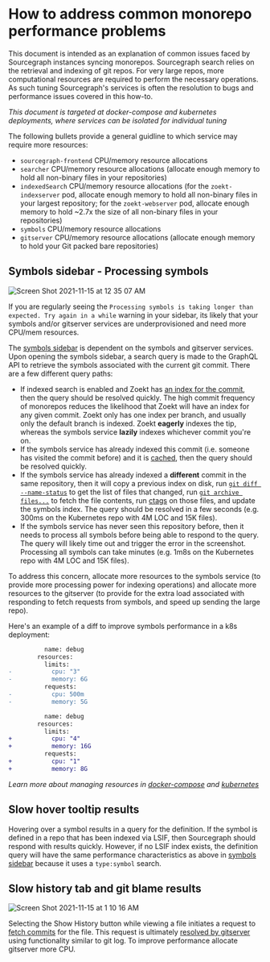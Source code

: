 # How to address common monorepo performance problems

This document is intended as an explanation of common issues faced by Sourcegraph instances syncing monorepos. Sourcegraph search relies on the retrieval and indexing of git repos. For very large repos, more computational resources are required to perform the necessary operations. As such tuning Sourcegraph's services is often the resolution to bugs and performance issues covered in this how-to.

_This document is targeted at docker-compose and kubernetes deployments, where services can be isolated for individual tuning_

The following bullets provide a general guidline to which service may require more resources:

* `sourcegraph-frontend` CPU/memory resource allocations
* `searcher` CPU/memory resource allocations (allocate enough memory to hold all non-binary files in your repositories)
* `indexedSearch` CPU/memory resource allocations (for the `zoekt-indexserver` pod, allocate enough memory to hold all non-binary files in your largest repository; for the `zoekt-webserver` pod, allocate enough memory to hold ~2.7x the size of all non-binary files in your repositories)
* `symbols` CPU/memory resource allocations
* `gitserver` CPU/memory resource allocations (allocate enough memory to hold your Git packed bare repositories)

## Symbols sidebar - Processing symbols

![Screen Shot 2021-11-15 at 12 35 07 AM](https://user-images.githubusercontent.com/13024338/141749036-95759cbe-abd5-4d78-91eb-618423d2f66c.png)

If you are regularly seeing the `Processing symbols is taking longer than expected. Try again in a while` warning in your sidebar, its likely that your symbols and/or gitserver services are underprovisioned and need more CPU/mem resources.

The [symbols sidebar](https://sourcegraph.com/github.com/sourcegraph/sourcegraph/-/blob/client/web/src/repo/RepoRevisionSidebarSymbols.tsx?L42) is dependent on the symbols and gitserver services. Upon opening the symbols sidebar, a search query is made to the GraphQL API to retrieve the symbols associated with the current git commit. There are a few different query paths:

- If indexed search is enabled and Zoekt has [an index for the commit](https://sourcegraph.com/search?q=context:global+repo:%5Egithub%5C.com/sourcegraph/sourcegraph%24+file:%5Einternal/search/symbol/symbol%5C.go+if+branch+:%3D+indexedSymbolsBranch%28&patternType=literal), then the query should be resolved quickly. The high commit frequency of monorepos reduces the likelihood that Zoekt will have an index for any given commit. Zoekt only has one index per branch, and usually only the default branch is indexed. Zoekt **eagerly** indexes the tip, whereas the symbols service **lazily** indexes whichever commit you're on.
- If the symbols service has already indexed this commit (i.e. someone has visited the commit before) and it is [cached](https://sourcegraph.com/search?q=context:global+repo:%5Egithub%5C.com/sourcegraph/sourcegraph%24%406f4d327+file:symbols+cache.Open&patternType=literal), then the query should be resolved quickly.
- If the symbols service has already indexed a **different** commit in the same repository, then it will copy a previous index on disk, run [`git diff --name-status`](https://sourcegraph.com/search?q=context:global+repo:%5Egithub%5C.com/sourcegraph/sourcegraph%24+f:symbols+--name-status&patternType=regexp) to get the list of files that changed, run [`git archive files...`](https://sourcegraph.com/search?q=context:global+repo:%5Egithub%5C.com/sourcegraph/sourcegraph%24+file:%5Einternal/gitserver/client%5C.go+func+%28c+*Client%29+Archive%28&patternType=literal) to fetch the file contents, run [ctags](https://github.com/universal-ctags/ctags#readme) on those files, and update the symbols index. The query should be resolved in a few seconds (e.g. 300ms on the Kubernetes repo with 4M LOC and 15K files).
- If the symbols service has never seen this repository before, then it needs to process all symbols before being able to respond to the query. The query will likely time out and trigger the error in the screenshot. Processing all symbols can take minutes (e.g. 1m8s on the Kubernetes repo with 4M LOC and 15K files).

To address this concern, allocate more resources to the symbols service (to provide more processing power for indexing operations) and allocate more resources to the gitserver (to provide for the extra load associated with responding to fetch requests from symbols, and speed up sending the large repo).

Here's an example of a diff to improve symbols performance in a k8s deployment:

```diff
          name: debug
        resources:
          limits:
-           cpu: "3"
-           memory: 6G
          requests:
-           cpu: 500m
-           memory: 5G

          name: debug
        resources:
          limits:
+           cpu: "4"
+           memory: 16G
          requests:
+           cpu: "1"
+           memory: 8G
```

_Learn more about managing resources in [docker-compose](https://docs.sourcegraph.com/admin/install/docker-compose/operations) and [kubernetes](https://docs.sourcegraph.com/admin/install/kubernetes/operations)_

## Slow hover tooltip results

Hovering over a symbol results in a query for the definition. If the symbol is defined in a repo that has been indexed via LSIF, then Sourcegraph should respond with results quickly. However, if no LSIF index exists, the definition query will have the same performance characteristics as above in [symbols sidebar](#symbols-sidebar---processing-symbols) because it uses a `type:symbol` search.

## Slow history tab and git blame results

![Screen Shot 2021-11-15 at 1 10 16 AM](https://user-images.githubusercontent.com/13024338/141754063-2080c7c6-b5be-43c1-b9db-386e916d2968.png)

Selecting the Show History button while viewing a file initiates a request to [fetch commits](https://sourcegraph.com/search?q=context:global+repo:%5Egithub%5C.com/sourcegraph/sourcegraph%24+file:%5Eclient/web/src/repo/RepoRevisionSidebarCommits%5C.tsx+function+fetchCommits%28&patternType=literal) for the file. This request is ultimately [resolved by gitserver]() using functionality similar to git log. To improve performance allocate gitserver more CPU.
